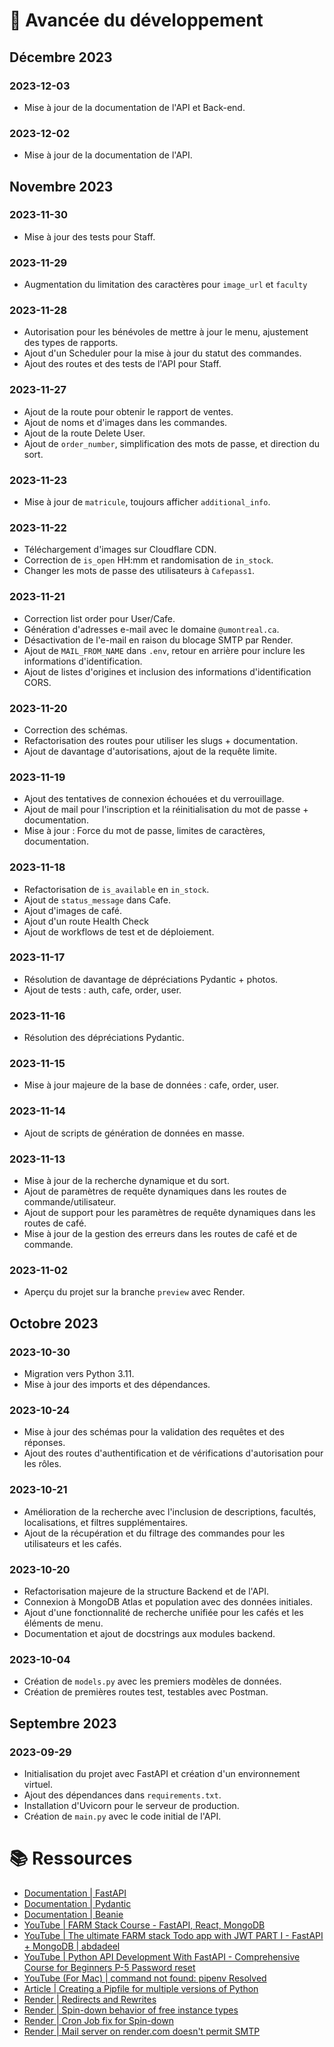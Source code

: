 # 📅 Avancée du développement

## Décembre 2023

### 2023-12-03

- Mise à jour de la documentation de l'API et Back-end.

### 2023-12-02

- Mise à jour de la documentation de l'API.

## Novembre 2023

### 2023-11-30

- Mise à jour des tests pour Staff.

### 2023-11-29

- Augmentation du limitation des caractères pour `image_url` et `faculty`

### 2023-11-28

- Autorisation pour les bénévoles de mettre à jour le menu, ajustement des types de rapports.
- Ajout d'un Scheduler pour la mise à jour du statut des commandes.
- Ajout des routes et des tests de l'API pour Staff.

### 2023-11-27

- Ajout de la route pour obtenir le rapport de ventes.
- Ajout de noms et d'images dans les commandes.
- Ajout de la route Delete User.
- Ajout de `order_number`, simplification des mots de passe, et direction du sort.

### 2023-11-23

- Mise à jour de `matricule`, toujours afficher `additional_info`.

### 2023-11-22

- Téléchargement d'images sur Cloudflare CDN.
- Correction de `is_open` HH:mm et randomisation de `in_stock`.
- Changer les mots de passe des utilisateurs à `Cafepass1`.

### 2023-11-21

- Correction list order pour User/Cafe.
- Génération d'adresses e-mail avec le domaine `@umontreal.ca`.
- Désactivation de l'e-mail en raison du blocage SMTP par Render.
- Ajout de `MAIL_FROM_NAME` dans `.env`, retour en arrière pour inclure les informations d'identification.
- Ajout de listes d'origines et inclusion des informations d'identification CORS.

### 2023-11-20

- Correction des schémas.
- Refactorisation des routes pour utiliser les slugs + documentation.
- Ajout de davantage d'autorisations, ajout de la requête limite.

### 2023-11-19

- Ajout des tentatives de connexion échouées et du verrouillage.
- Ajout de mail pour l'inscription et la réinitialisation du mot de passe + documentation.
- Mise à jour : Force du mot de passe, limites de caractères, documentation.

### 2023-11-18

- Refactorisation de `is_available` en `in_stock`.
- Ajout de `status_message` dans Cafe.
- Ajout d'images de café.
- Ajout d'un route Health Check
- Ajout de workflows de test et de déploiement.

### 2023-11-17

- Résolution de davantage de dépréciations Pydantic + photos.
- Ajout de tests : auth, cafe, order, user.

### 2023-11-16

-  Résolution des dépréciations Pydantic.

### 2023-11-15

- Mise à jour majeure de la base de données : cafe, order, user.

### 2023-11-14

- Ajout de scripts de génération de données en masse.

### 2023-11-13

- Mise à jour de la recherche dynamique et du sort.
- Ajout de paramètres de requête dynamiques dans les routes de commande/utilisateur.
- Ajout de support pour les paramètres de requête dynamiques dans les routes de café.
- Mise à jour de la gestion des erreurs dans les routes de café et de commande.

### 2023-11-02

- Aperçu du projet sur la branche `preview` avec Render.

## Octobre 2023

### 2023-10-30

- Migration vers Python 3.11.
- Mise à jour des imports et des dépendances.

### 2023-10-24

- Mise à jour des schémas pour la validation des requêtes et des réponses.
- Ajout des routes d'authentification et de vérifications d'autorisation pour les rôles.

### 2023-10-21

- Amélioration de la recherche avec l'inclusion de descriptions, facultés, localisations, et filtres supplémentaires.
- Ajout de la récupération et du filtrage des commandes pour les utilisateurs et les cafés.

### 2023-10-20

- Refactorisation majeure de la structure Backend et de l'API.
- Connexion à MongoDB Atlas et population avec des données initiales.
- Ajout d'une fonctionnalité de recherche unifiée pour les cafés et les éléments de menu.
- Documentation et ajout de docstrings aux modules backend.

### 2023-10-04

- Création de `models.py` avec les premiers modèles de données.
- Création de premières routes test, testables avec Postman.

## Septembre 2023

### 2023-09-29

- Initialisation du projet avec FastAPI et création d'un environnement virtuel.
- Ajout des dépendances dans `requirements.txt`.
- Installation d'Uvicorn pour le serveur de production.
- Création de `main.py` avec le code initial de l'API.

# 📚 Ressources

- [Documentation | FastAPI](https://fastapi.tiangolo.com/learn/)
- [Documentation | Pydantic](https://docs.pydantic.dev/dev/blog/pydantic-v2-final/)
- [Documentation | Beanie](https://beanie-odm.dev/api-documentation/query/)
- [YouTube | FARM Stack Course - FastAPI, React, MongoDB](https://www.youtube.com/watch?v=OzUzrs8uJl8&list=PLAt-l74BsucNBwFANkqwisPMSLE62rKG_&index=2&t=2912s&ab_channel=freeCodeCamp.org)
- [YouTube | The ultimate FARM stack Todo app with JWT PART I - FastAPI + MongoDB | abdadeel](https://www.youtube.com/watch?v=G8MsHbCzyZ4&ab_channel=ABDLogs)
- [YouTube | Python API Development With FastAPI - Comprehensive Course for Beginners P-5 Password reset](https://www.youtube.com/watch?v=Y7FCJF48Obk&list=PLU7aW4OZeUzxL1wZVOS31LfbB1VNL3MeX&index=7&ab_channel=CodeWithPrince)
- [YouTube (For Mac) | command not found: pipenv Resolved](https://www.youtube.com/watch?v=Bzn_MZ0tNXU&ab_channel=SpecialCoder)
- [Article | Creating a Pipfile for multiple versions of Python](https://dev.to/tomoyukiaota/creating-a-pipfile-for-multiple-versions-of-python-9f2)
- [Render | Redirects and Rewrites](https://render.com/docs/redirects-rewrites)
- [Render | Spin-down behavior of free instance types](https://community.render.com/t/requests-to-back-end-take-long/10059)
- [Render | Cron Job fix for Spin-down](https://stackoverflow.com/questions/75340700/prevent-render-server-from-sleeping)
- [Render | Mail server on render.com doesn't permit SMTP](https://community.render.com/t/mail-server-on-render-com/10529)

